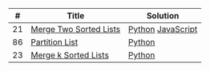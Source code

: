 
| # | Title | Solution |
|---| ----- | -------- |
| 21 | [Merge Two Sorted Lists](https://leetcode.com/problems/merge-two-sorted-lists/) | [Python](https://github.com/niedexi/leetcode/blob/master/Python/0021.py) [JavaScript](https://github.com/niedexi/leetcode/blob/master/JavaScript/0021.js) |
| 86 | [Partition List](https://leetcode.com/problems/partition-list/) | [Python](https://github.com/niedexi/leetcode/blob/master/Python/0086.py) |
| 23 | [Merge k Sorted Lists](https://leetcode.com/problems/merge-k-sorted-lists/) | [Python]() |